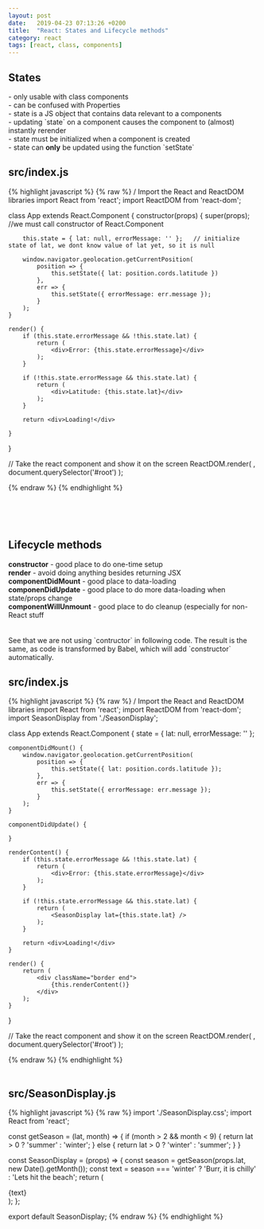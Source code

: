 ```yaml
---
layout: post
date:   2019-04-23 07:13:26 +0200
title:  "React: States and Lifecycle methods"
category: react
tags: [react, class, components]
---
```


<h2>States</h2>
- only usable with class components <br />
- can be confused with Properties <br />
- state is a JS object that contains data relevant to a components <br />
- updating `state` on a component causes the component to (almost) instantly rerender <br />
- state must be initialized when a component is created <br />
- state can <b>only</b> be updated using the function `setState`


<h2>src/index.js</h2>
{% highlight javascript %}
{% raw %}
/ Import the React and ReactDOM libraries
import React from 'react';
import ReactDOM from 'react-dom';

class App extends React.Component {
	constructor(props) {
		super(props);     //we must call constructor of React.Component

		this.state = { lat: null, errorMessage: '' };   // initialize state of lat, we dont know value of lat yet, so it is null

		window.navigator.geolocation.getCurrentPosition(
			position => {
				this.setState({ lat: position.cords.latitude })
			},
			err => {
				this.setState({ errorMessage: err.message });
			}
		);
	}

	render() {
		if (this.state.errorMessage && !this.state.lat) {
			return (
				<div>Error: {this.state.errorMessage}</div>
			);
		}

		if (!this.state.errorMessage && this.state.lat) {
			return (
				<div>Latitude: {this.state.lat}</div>
			);
		}

		return <div>Loading!</div>

	}
}

// Take the react component and show it on the screen
ReactDOM.render(
	<App />,
	document.querySelector('#root')
);


{% endraw %}
{% endhighlight %}

<br /><br /><br />

<h2>Lifecycle methods</h2>
<b>constructor</b> - good place to do one-time setup <br />
<b>render</b> - avoid doing anything besides returning JSX<br />
<b>componentDidMount</b> - good place to data-loading<br />
<b>componenDidUpdate</b> - good place to do more data-loading when state/props change<br />
<b>componentWillUnmount</b> - good place to do cleanup (especially for non-React stuff<br />
	<br /><br />
See that we are not using `contructor` in following code. The result is the same, as code is transformed by Babel, which will add `constructor` automatically.

<h2>src/index.js</h2>
{% highlight javascript %}
{% raw %}
/ Import the React and ReactDOM libraries
import React from 'react';
import ReactDOM from 'react-dom';
import SeasonDisplay from './SeasonDisplay';

class App extends React.Component {
	state = { lat: null, errorMessage: '' };

	componentDidMount() {
		window.navigator.geolocation.getCurrentPosition(
			position => {
				this.setState({ lat: position.cords.latitude });
			},
			err => {
				this.setState({ errorMessage: err.message });
			}
		);
	}

	componentDidUpdate() {

	}

	renderContent() {
		if (this.state.errorMessage && !this.state.lat) {
			return (
				<div>Error: {this.state.errorMessage}</div>
			);
		}

		if (!this.state.errorMessage && this.state.lat) {
			return (
				<SeasonDisplay lat={this.state.lat} />
			);
		}

		return <div>Loading!</div>
	}

	render() {
		return (
			<div className="border end">
				{this.renderContent()}
			</div>
		);
	}
}

// Take the react component and show it on the screen
ReactDOM.render(
	<App />,
	document.querySelector('#root')
);

{% endraw %}
{% endhighlight %}
<br /><br />

<h2>src/SeasonDisplay.js</h2>
{% highlight javascript %}
{% raw %}
import './SeasonDisplay.css';
import React from 'react';

const getSeason = (lat, month) => {
	if (month > 2 && month < 9) {
		return lat > 0 ? 'summer' : 'winter';
	} else {
		return lat > 0 ? 'winter' : 'summer';
 	}
}

const SeasonDisplay = (props) => {
	const season = getSeason(props.lat, new Date().getMonth());
	const text = season === 'winter' ? 'Burr, it is chilly' : 'Lets hit the beach';
	return (
		<div>
			{text}
		</div>
	);
};

export default SeasonDisplay;
{% endraw %}
{% endhighlight %}
